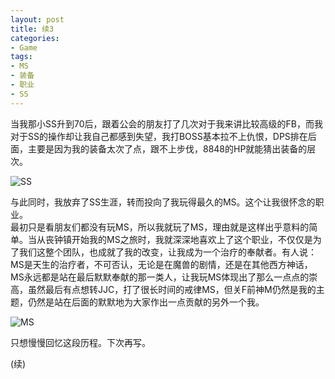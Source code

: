 ```yaml
---
layout: post
title: 续3
categories:
- Game
tags:
- MS
- 装备
- 职业
- SS
---
```


当我那小SS升到70后，跟着公会的朋友打了几次对于我来讲比较高级的FB，而我对于SS的操作却让我自己都感到失望，我打BOSS基本拉不上仇恨，DPS排在后面，主要是因为我的装备太次了点，跟不上步伐，8848的HP就能猜出装备的层次。

![SS](https://ws1.sinaimg.cn/large/006tKfTcly1fitkq7s5ogj30im0axq59.jpg)

与此同时，我放弃了SS生涯，转而投向了我玩得最久的MS。这个让我很怀念的职业。        
最初只是看朋友们都没有玩MS，所以我就玩了MS，理由就是这样出乎意料的简单。当从丧钟镇开始我的MS之旅时，我就深深地喜欢上了这个职业，不仅仅是为了我们这整个团队，也成就了我的改变，让我成为一个治疗的奉献者。有人说：MS是天生的治疗者，不可否认，无论是在魔兽的剧情，还是在其他西方神话，MS永远都是站在最后默默奉献的那一类人，让我玩MS体现出了那么一点点的崇高，虽然最后有点想转JJC，打了很长时间的戒律MS，但关F前神M仍然是我的主题，仍然是站在后面的默默地为大家作出一点贡献的另外一个我。

![MS](http://i.imgur.com/uRspN.jpg)

只想慢慢回忆这段历程。下次再写。 

(续)